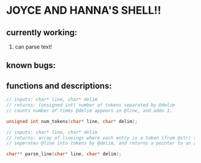 # JOYCE AND HANNA'S SHELL!!

## currently working:
1. can parse text!


## known bugs:

## functions and descriptions:

``` C
// inputs: char* line, char* delim
// returns: (unsigned int) number of tokens separated by @delim
// counts number of times @delim appears in @line, and adds 1.

unsigned int num_tokens(char* line, char* delim);

// inputs: char* line, char* delim
// returns: array of lineings where each entry is a token (from @str) seperated by @delim
// seperates @line into tokens by @delim, and returns a pointer to an array contining them

char** parse_line(char* line, char* delim);

```



